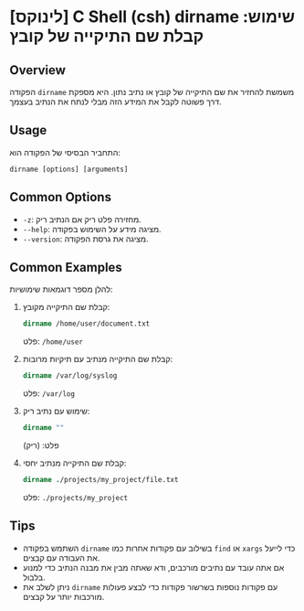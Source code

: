 # [לינוקס] C Shell (csh) dirname שימוש: קבלת שם התיקייה של קובץ

## Overview
הפקודה `dirname` משמשת להחזיר את שם התיקייה של קובץ או נתיב נתון. היא מספקת דרך פשוטה לקבל את המידע הזה מבלי לנתח את הנתיב בעצמך.

## Usage
התחביר הבסיסי של הפקודה הוא:

```
dirname [options] [arguments]
```

## Common Options
- `-z`: מחזירה פלט ריק אם הנתיב ריק.
- `--help`: מציגה מידע על השימוש בפקודה.
- `--version`: מציגה את גרסת הפקודה.

## Common Examples
להלן מספר דוגמאות שימושיות:

1. קבלת שם התיקייה מקובץ:
   ```csh
   dirname /home/user/document.txt
   ```
   פלט: `/home/user`

2. קבלת שם התיקייה מנתיב עם תיקיות מרובות:
   ```csh
   dirname /var/log/syslog
   ```
   פלט: `/var/log`

3. שימוש עם נתיב ריק:
   ```csh
   dirname ""
   ```
   פלט: (ריק)

4. קבלת שם התיקייה מנתיב יחסי:
   ```csh
   dirname ./projects/my_project/file.txt
   ```
   פלט: `./projects/my_project`

## Tips
- השתמש בפקודה `dirname` בשילוב עם פקודות אחרות כמו `find` או `xargs` כדי לייעל את העבודה עם קבצים.
- אם אתה עובד עם נתיבים מורכבים, ודא שאתה מבין את מבנה הנתיב כדי למנוע בלבול.
- ניתן לשלב את `dirname` עם פקודות נוספות בשרשור פקודות כדי לבצע פעולות מורכבות יותר על קבצים.